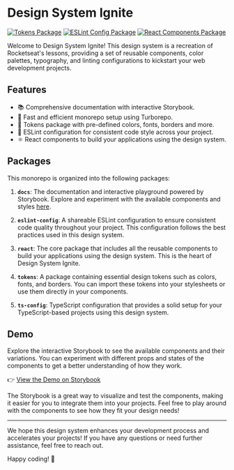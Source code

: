 # Design System Ignite

[![Tokens Package](https://img.shields.io/npm/v/@lucasjsr/tokens)](https://www.npmjs.com/package/@lucasjsr/tokens)
[![ESLint Config Package](https://img.shields.io/npm/v/@lucasjsr/eslint-config)](https://www.npmjs.com/package/@lucasjsr/eslint-config)
[![React Components Package](https://img.shields.io/npm/v/@lucasjsr/react)](https://www.npmjs.com/package/@lucasjsr/react)

Welcome to Design System Ignite! This design system is a recreation of Rocketseat's lessons, providing a set of reusable components, color palettes, typography, and linting configurations to kickstart your web development projects.

## Features

- 📚 Comprehensive documentation with interactive Storybook.
- 🚀 Fast and efficient monorepo setup using Turborepo.
- 🎨 Tokens package with pre-defined colors, fonts, borders and more.
- 🧹 ESLint configuration for consistent code style across your project.
- ⚛️ React components to build your applications using the design system.

## Packages

This monorepo is organized into the following packages:

1. **`docs`**: The documentation and interactive playground powered by Storybook. Explore and experiment with the available components and styles [here](https://lucasjsr2.github.io/design-system-ignite).

2. **`eslint-config`**: A shareable ESLint configuration to ensure consistent code quality throughout your project. This configuration follows the best practices used in this design system.

3. **`react`**: The core package that includes all the reusable components to build your applications using the design system. This is the heart of Design System Ignite.

4. **`tokens`**: A package containing essential design tokens such as colors, fonts, and borders. You can import these tokens into your stylesheets or use them directly in your components.

5. **`ts-config`**: TypeScript configuration that provides a solid setup for your TypeScript-based projects using this design system.

## Demo
Explore the interactive Storybook to see the available components and their variations. You can experiment with different props and states of the components to get a better understanding of how they work.

👉 [View the Demo on Storybook](https://lucasjsr2.github.io/design-system-ignite)

The Storybook is a great way to visualize and test the components, making it easier for you to integrate them into your projects. Feel free to play around with the components to see how they fit your design needs!


---

We hope this design system enhances your development process and accelerates your projects! If you have any questions or need further assistance, feel free to reach out.

Happy coding! 🚀
